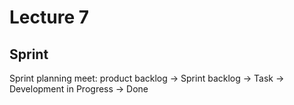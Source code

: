 # Lecture 7

## Sprint

Sprint planning meet: product backlog -> Sprint backlog -> Task -> Development in Progress -> Done
